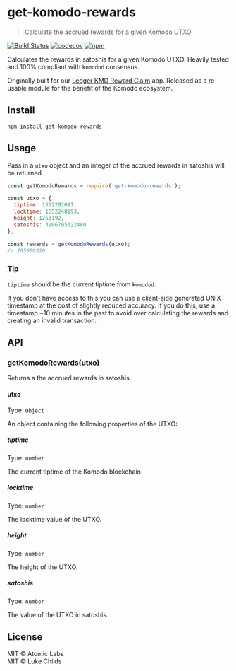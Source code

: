 # get-komodo-rewards

> Calculate the accrued rewards for a given Komodo UTXO

[![Build Status](https://travis-ci.com/atomiclabs/get-komodo-rewards.svg?branch=master)](https://travis-ci.com/atomiclabs/get-komodo-rewards)
[![codecov](https://codecov.io/gh/atomiclabs/get-komodo-rewards/branch/master/graph/badge.svg)](https://codecov.io/gh/atomiclabs/get-komodo-rewards)
[![npm](https://img.shields.io/npm/v/get-komodo-rewards.svg)](https://www.npmjs.com/package/get-komodo-rewards)

Calculates the rewards in satoshis for a given Komodo UTXO. Heavily tested and 100% compliant with `komodod` consensus.

Originally built for our [Ledger KMD Reward Claim](https://github.com/atomiclabs/ledger-kmd-reward-claim) app. Released as a re-usable module for the benefit of the Komodo ecosystem.

## Install

```shell
npm install get-komodo-rewards
```

## Usage

Pass in a `utxo` object and an integer of the accrued rewards in satoshis will be returned.

```js
const getKomodoRewards = require('get-komodo-rewards');

const utxo = {
  tiptime: 1552292091,
  locktime: 1552248193,
  height: 1263192,
  satoshis: 3206795322480
};

const rewards = getKomodoRewards(utxo);
// 205000320
```

### Tip

`tiptime` should be the current tiptime from `komodod`.

If you don't have access to this you can use a client-side generated UNIX timestamp at the cost of slightly reduced accuracy. If you do this, use a timestamp ~10 minutes in the past to avoid over calculating the rewards and creating an invalid transaction.

## API

### getKomodoRewards(utxo)

Returns a the accrued rewards in satoshis.

#### utxo

Type: `Object`

An object containing the following properties of the UTXO:

##### tiptime

Type: `number`

The current tiptime of the Komodo blockchain.

##### locktime

Type: `number`

The locktime value of the UTXO.

##### height

Type: `number`

The height of the UTXO.

##### satoshis

Type: `number`

The value of the UTXO in satoshis.

## License

MIT © Atomic Labs<br />
MIT © Luke Childs
